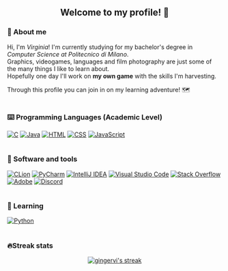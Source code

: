 <h2 align ="center" >
   Welcome to my profile! 🐾 
</h2>

### 👀 About me 

Hi, I'm <i>Virginia</i>! I'm currently studying for my bachelor's degree in <em>Computer Science at Politecnico di Milano</em>. <br>
Graphics, videogames, languages and film photography are just some of the many things I like to learn about. <br> Hopefully one day I'll work on <b>my own game</b> with the skills I'm harvesting.

Through this profile you can join in on my learning adventure! 🗺️

#

### ⌨️ Programming Languages (Academic Level)

<p>
  <a href="https://github.com/search?q=user%3ADenverCoder1+language%3Ac"><img alt="C" src="https://custom-icon-badges.demolab.com/badge/C-03599C.svg?logo=c-in-hexagon&   logoColor=white"></a>
    <a href="https://github.com/search?q=user%3ADenverCoder1+language%3Ajava"><img alt="Java" src="https://custom-icon-badges.demolab.com/badge/Java-007396.svg?logo=java&logoColor=white"></a>
    <a href="https://github.com/search?q=user%3ADenverCoder1+language%3Ahtml"><img alt="HTML" src="https://img.shields.io/badge/HTML-E34F26.svg?logo=html5&logoColor=white"></a>
    <a href="https://github.com/search?q=user%3ADenverCoder1+language%3Acss"><img alt="CSS" src="https://img.shields.io/badge/CSS-1572B6.svg?logo=css3&logoColor=white"></a>
    <a href="https://github.com/search?q=user%3ADenverCoder1+language%3Ajavascript"><img alt="JavaScript" src="https://img.shields.io/badge/JavaScript-F7DF1E.svg?logo=javascript&logoColor=black"></a>
</p>

#

### 🔧 Software and tools

<p>
    <a href="#"><img alt="CLion" src="https://img.shields.io/badge/CLion-5A6EDC?logo=clion&logoColor=white"></a>
    <a href="#"><img alt="PyCharm" src="https://img.shields.io/badge/PyCharm-2cd679?logo=pycharm&logoColor=white"></a>
    <a href="#"><img alt="IntelliJ IDEA" src="https://img.shields.io/badge/IntelliJIDEA-dc2c74.svg?logo=intellij-idea&logoColor=white"></a>
    <a href="#"><img alt="Visual Studio Code" src="https://img.shields.io/badge/Visual%20Studio%20Code-0078d7.svg?logo=visual-studio-code&logoColor=white"></a>
    <a href="#"><img alt="Stack Overflow" src="https://img.shields.io/badge/-Stack%20Overflow-FE7A16?logo=stack-overflow&logoColor=white"></a>
    <a href="#"><img alt="Adobe" src="https://img.shields.io/badge/Adobe-FF0000.svg?logo=adobe&logoColor=white"></a>
    <a href="#"><img alt="Discord" src="https://img.shields.io/badge/-Discord-5865F2.svg?logo=discord&logoColor=white"></a>
</p>

#

### 💭 Learning 

<p>
    <a href="https://github.com/search?q=user%3ADenverCoder1+language%3Apython"><img alt="Python" src="https://img.shields.io/badge/Python-14354C.svg?logo=python&logoColor=white"></a>
</p>
    
#

### 🔥Streak stats

<!-- GitHub Readme Streak Stats - https://github.com/DenverCoder1/github-readme-streak-stats -->
<p align="center">
  <a href="https://github.com/gingervi/github-readme-streak-stats">
    <img alt="gingervi's streak" src="https://streak-stats.demolab.com/?user=gingervi&theme=jolly&hide_border=true"/>
  </a>
</p>


